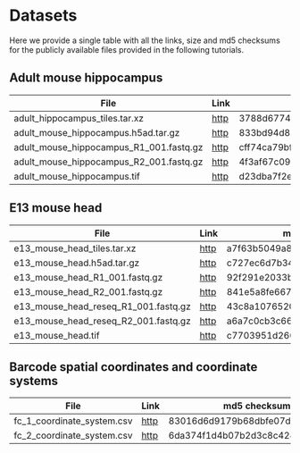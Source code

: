 # Datasets

Here we provide a single table with all the links, size and md5 checksums for the publicly available files provided in the following tutorials.

## Adult mouse hippocampus
| File | Link | md5 checksum |
| ---- | ---- | ------------ |
| adult_hippocampus_tiles.tar.xz | [http](http://bimsbstatic.mdc-berlin.de/rajewsky/openst-public-data/adult_hippocampus_tiles.tar.xz) | 3788d6774212d8eb50ffb17fc970c1c3  |
| adult_mouse_hippocampus.h5ad.tar.gz | [http](http://bimsbstatic.mdc-berlin.de/rajewsky/openst-public-data/adult_mouse_hippocampus.h5ad.tar.gz) | 833bd94d8901b6605fd41c22e5755e1c |
| adult_mouse_hippocampus_R1_001.fastq.gz | [http](http://bimsbstatic.mdc-berlin.de/rajewsky/openst-public-data/adult_mouse_hippocampus_R1_001.fastq.gz) | cff74ca79bfa645de31cee80f035b6fe |
| adult_mouse_hippocampus_R2_001.fastq.gz | [http](http://bimsbstatic.mdc-berlin.de/rajewsky/openst-public-data/adult_mouse_hippocampus_R2_001.fastq.gz) | 4f3af67c09967ca6bdd9575a02692a4f |
| adult_mouse_hippocampus.tif | [http](http://bimsbstatic.mdc-berlin.de/rajewsky/openst-public-data/adult_mouse_hippocampus.tif) | d23dba7f2eeb88c3de9fa869099b30dd |


## E13 mouse head
| File | Link | md5 checksum |
| ---- | ---- | ------------ |
| e13_mouse_head_tiles.tar.xz | [http](http://bimsbstatic.mdc-berlin.de/rajewsky/openst-public-data/e13_mouse_head_tiles.tar.xz) | a7f63b5049a8e06d9c3a37cab7af8205  |
| e13_mouse_head.h5ad.tar.gz | [http](http://bimsbstatic.mdc-berlin.de/rajewsky/openst-public-data/e13_mouse_head.h5ad.tar.gz) | c727ec6d7b34bffd79919570ae5b4b6d |
| e13_mouse_head_R1_001.fastq.gz | [http](http://bimsbstatic.mdc-berlin.de/rajewsky/openst-public-data/e13_mouse_head_R1_001.fastq.gz) | 92f291e2033bf71096836a239a49fc1e |
| e13_mouse_head_R2_001.fastq.gz | [http](http://bimsbstatic.mdc-berlin.de/rajewsky/openst-public-data/e13_mouse_head_R2_001.fastq.gz) | 841e5a8fe667f247e6dc4bd9641a3cc8 |
| e13_mouse_head_reseq_R1_001.fastq.gz | [http](http://bimsbstatic.mdc-berlin.de/rajewsky/openst-public-data/e13_mouse_head_reseq_R1_001.fastq.gz) | 43c8a107652022f6f675bbd761dc330d |
| e13_mouse_head_reseq_R2_001.fastq.gz | [http](http://bimsbstatic.mdc-berlin.de/rajewsky/openst-public-data/e13_mouse_head_reseq_R2_001.fastq.gz) | a6a7c0cb3c6626977444b43a9ba07450 |
| e13_mouse_head.tif | [http](http://bimsbstatic.mdc-berlin.de/rajewsky/openst-public-data/e13_mouse_head.tif) | c7703951d2602d487d0336c7c50f49c6 |


## Barcode spatial coordinates and coordinate systems
| File | Link | md5 checksum |
| ---- | ---- | ------------ |
| fc_1_coordinate_system.csv | [http](http://bimsbstatic.mdc-berlin.de/rajewsky/openst-public-data/fc_1_coordinate_system.csv) | 83016d6d9179b68dbfe07d1da01aa0c0 |
| fc_2_coordinate_system.csv | [http](http://bimsbstatic.mdc-berlin.de/rajewsky/openst-public-data/fc_2_coordinate_system.csv) | 6da374f1d4b07b2d3c8c424e76fa8567 |
